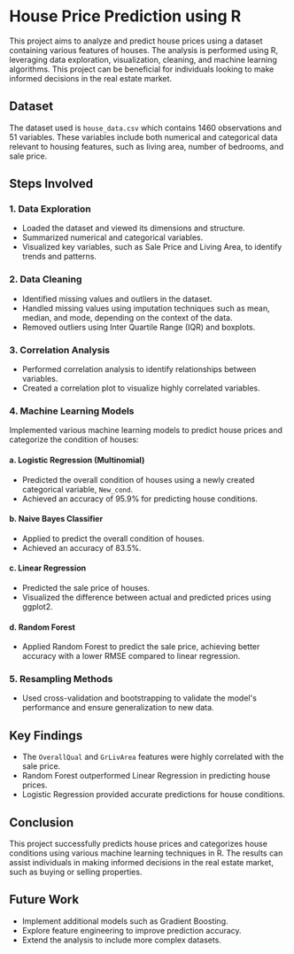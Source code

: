 
# House Price Prediction using R

This project aims to analyze and predict house prices using a dataset containing various features of houses. The analysis is performed using R, leveraging data exploration, visualization, cleaning, and machine learning algorithms. This project can be beneficial for individuals looking to make informed decisions in the real estate market.

## Dataset

The dataset used is `house_data.csv` which contains 1460 observations and 51 variables. These variables include both numerical and categorical data relevant to housing features, such as living area, number of bedrooms, and sale price.

## Steps Involved

### 1. Data Exploration
- Loaded the dataset and viewed its dimensions and structure.
- Summarized numerical and categorical variables.
- Visualized key variables, such as Sale Price and Living Area, to identify trends and patterns.

### 2. Data Cleaning
- Identified missing values and outliers in the dataset.
- Handled missing values using imputation techniques such as mean, median, and mode, depending on the context of the data.
- Removed outliers using Inter Quartile Range (IQR) and boxplots.

### 3. Correlation Analysis
- Performed correlation analysis to identify relationships between variables.
- Created a correlation plot to visualize highly correlated variables.

### 4. Machine Learning Models
Implemented various machine learning models to predict house prices and categorize the condition of houses:

#### a. Logistic Regression (Multinomial)
- Predicted the overall condition of houses using a newly created categorical variable, `New_cond`.
- Achieved an accuracy of 95.9% for predicting house conditions.

#### b. Naive Bayes Classifier
- Applied to predict the overall condition of houses.
- Achieved an accuracy of 83.5%.

#### c. Linear Regression
- Predicted the sale price of houses.
- Visualized the difference between actual and predicted prices using ggplot2.

#### d. Random Forest
- Applied Random Forest to predict the sale price, achieving better accuracy with a lower RMSE compared to linear regression.

### 5. Resampling Methods
- Used cross-validation and bootstrapping to validate the model's performance and ensure generalization to new data.

## Key Findings
- The `OverallQual` and `GrLivArea` features were highly correlated with the sale price.
- Random Forest outperformed Linear Regression in predicting house prices.
- Logistic Regression provided accurate predictions for house conditions.

## Conclusion
This project successfully predicts house prices and categorizes house conditions using various machine learning techniques in R. The results can assist individuals in making informed decisions in the real estate market, such as buying or selling properties.

## Future Work
- Implement additional models such as Gradient Boosting.
- Explore feature engineering to improve prediction accuracy.
- Extend the analysis to include more complex datasets.
